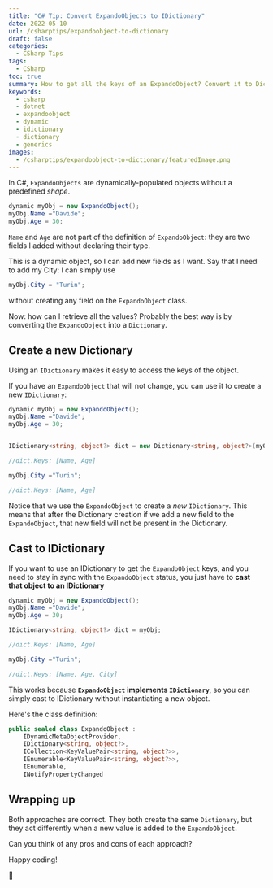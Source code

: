 ```yaml
---
title: "C# Tip: Convert ExpandoObjects to IDictionary"
date: 2022-05-10
url: /csharptips/expandoobject-to-dictionary
draft: false
categories:
  - CSharp Tips
tags:
  - CSharp
toc: true
summary: How to get all the keys of an ExpandoObject? Convert it to Dictionary!
keywords:
  - csharp
  - dotnet
  - expandoobject
  - dynamic
  - idictionary
  - dictionary
  - generics
images:
  - /csharptips/expandoobject-to-dictionary/featuredImage.png
---
```


In C#, `ExpandoObjects` are dynamically-populated objects without a predefined _shape_.

```cs
dynamic myObj = new ExpandoObject();
myObj.Name ="Davide";
myObj.Age = 30;
```

`Name` and `Age` are not part of the definition of `ExpandoObject`: they are two fields I added without declaring their type.

This is a dynamic object, so I can add new fields as I want. Say that I need to add my City: I can simply use

```cs
myObj.City = "Turin";
```

without creating any field on the `ExpandoObject` class.

Now: how can I retrieve all the values? Probably the best way is by converting the `ExpandoObject` into a `Dictionary`.

## Create a new Dictionary

Using an `IDictionary` makes it easy to access the keys of the object.

If you have an `ExpandoObject` that will not change, you can use it to create a new `IDictionary`:

```cs
dynamic myObj = new ExpandoObject();
myObj.Name ="Davide";
myObj.Age = 30;


IDictionary<string, object?> dict = new Dictionary<string, object?>(myObj);

//dict.Keys: [Name, Age]

myObj.City ="Turin";

//dict.Keys: [Name, Age]
```

Notice that we use the `ExpandoObject` to create a _new_ `IDictionary`. This means that after the Dictionary creation if we add a new field to the `ExpandoObject`, that new field will not be present in the Dictionary.

## Cast to IDictionary

If you want to use an IDictionary to get the `ExpandoObject` keys, and you need to stay in sync with the `ExpandoObject` status, you just have to **cast that object to an IDictionary**

```cs
dynamic myObj = new ExpandoObject();
myObj.Name ="Davide";
myObj.Age = 30;

IDictionary<string, object?> dict = myObj;

//dict.Keys: [Name, Age]

myObj.City ="Turin";

//dict.Keys: [Name, Age, City]
```

This works because **`ExpandoObject` implements `IDictionary`**, so you can simply cast to IDictionary without instantiating a new object.

Here's the class definition:

```cs
public sealed class ExpandoObject :
	IDynamicMetaObjectProvider,
	IDictionary<string, object?>,
	ICollection<KeyValuePair<string, object?>>,
	IEnumerable<KeyValuePair<string, object?>>,
	IEnumerable,
	INotifyPropertyChanged
```

## Wrapping up

Both approaches are correct. They both create the same `Dictionary`, but they act differently when a new value is added to the `ExpandoObject`.

Can you think of any pros and cons of each approach?

Happy coding!

🐧
